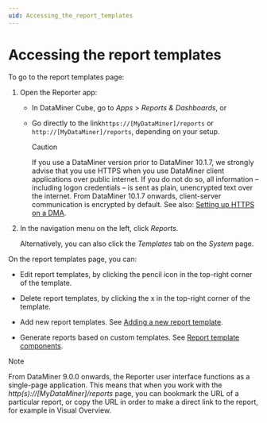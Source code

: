 ```yaml
---
uid: Accessing_the_report_templates
---
```


# Accessing the report templates

To go to the report templates page:

1. Open the Reporter app:

   - In DataMiner Cube, go to *Apps* > *Reports & Dashboards*, or

   - Go directly to the link`https://[MyDataMiner]/reports` or `http://[MyDataMiner]/reports`, depending on your setup.

     > [!CAUTION]
     > If you use a DataMiner version prior to DataMiner 10.1.7, we strongly advise that you use HTTPS when you use DataMiner client applications over public internet. If you do not do so, all information – including logon credentials – is sent as plain, unencrypted text over the internet. From DataMiner 10.1.7 onwards, client-server communication is encrypted by default. See also: [Setting up HTTPS on a DMA](xref:Setting_up_HTTPS_on_a_DMA).

1. In the navigation menu on the left, click *Reports*.

   Alternatively, you can also click the *Templates* tab on the *System* page.

On the report templates page, you can:

- Edit report templates, by clicking the pencil icon in the top-right corner of the template.

- Delete report templates, by clicking the x in the top-right corner of the template.

- Add new report templates. See [Adding a new report template](xref:Adding_a_new_report_template).

- Generate reports based on custom templates. See [Report template components](xref:Report_template_components).

> [!NOTE]
> From DataMiner 9.0.0 onwards, the Reporter user interface functions as a single-page application. This means that when you work with the *http(s)://\[MyDataMiner\]/reports* page, you can bookmark the URL of a particular report, or copy the URL in order to make a direct link to the report, for example in Visual Overview.
